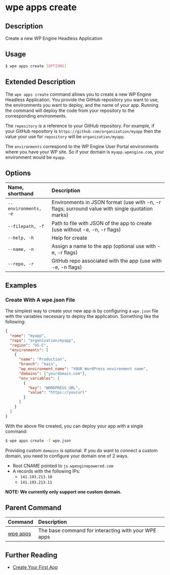 # wpe apps create

## Description

Create a new WP Engine Headless Application

## Usage

```bash
$ wpe apps create [OPTIONS]
```

## Extended Description

The `wpe apps create` command allows you to create a new WP Engine Headless Application. You provide the GitHub repository you want to use, the environments you want to deploy, and the name of your app. Running the command will deploy the code from your repository to the corresponding environments.

The `repository` is a reference to your GitHub repository. For example, if your GitHub repository is `https://github.com/organization/myapp` then the value your use for `repository` will be `organization/myapp`.

The `environments` correspond to the WP Engine User Portal environments where you have your WP site. So if your domain is `myapp.wpengine.com`, your environment would be `myapp`.

## Options

| Name, shorthand      | Description                                                                                     |
| :------------------- | :---------------------------------------------------------------------------------------------- |
| `--environments, -e` | Environments in JSON format (use with -n, -r flags; surround value with single quotation marks) |
| `--filepath, -f`     | Path to file with JSON of the app to create (use without -e, -n, -r flags)                      |
| `--help, -h`         | Help for create                                                                                 |
| `--name, -n`         | Assign a name to the app (optional use with -e, -r flags)                                       |
| `--repo, -r`         | GitHub repo associated with the app (use with -e, -n flags)                                     |

## Examples

### Create With A wpe.json File

The simplest way to create your new app is by configuring a `wpe.json` file with the variables necessary to deploy the application. Something like the following:

```json
{
  "name": "myapp",
  "repo": "organization/myapp",
  "region": "US-C",
  "environments": [
    {
      "name": "Production",
      "branch": "main",
      "wp_environment_name": "YOUR WordPress environment name",
      "domains": ["yourdomain.com"],
      "env_variables": [
        {
          "key": "WORDPRESS_URL",
          "value": "https://yoururl"
        }
      ]
    }
  ]
}
```

With the above file created, you can deploy your app with a single command:

```bash
$ wpe apps create -f wpe.json
```

Providing custom `domains` is optional. If you do want to connect a custom domain, you need to configure your domain one of 2 ways.

- Root CNAME pointed to `js.wpenginepowered.com`
- A records with the following IPs:
  - `141.193.213.10`
  - `141.193.213.11`

**NOTE: We currently only support one custom domain.**

## Parent Command

| Command                                         | Description                                         |
| :---------------------------------------------- | :-------------------------------------------------- |
| [wpe apps](/reference/cli/wpe//apps) | The base command for interacting with your WPE apps |

## Further Reading

- [Create Your First App](/guides/getting-started/create-app)
